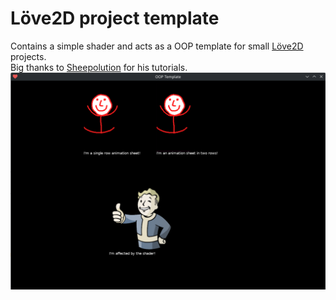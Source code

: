 # Löve2D project template
Contains a simple shader and acts as a OOP template for small [Löve2D](https://love2d.org/) projects.  
Big thanks to [Sheepolution](https://sheepolution.com/learn/book/17) for his tutorials.  
![Example](./example.png)
